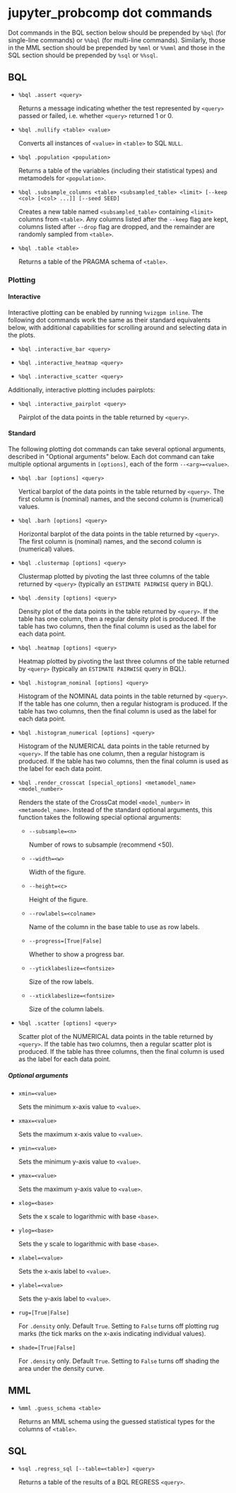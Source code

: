 # jupyter_probcomp dot commands
Dot commands in the BQL section below should be prepended by `%bql` (for
single-line commands) or `%%bql` (for multi-line commands). Similarly, those in
the MML section should be prepended by `%mml` or `%%mml` and those in the SQL
section should be prepended by `%sql` or `%%sql`.

## BQL
- `%bql .assert <query>`

	Returns a message indicating whether the test represented by `<query>`
	passed or failed, i.e. whether `<query>` returned 1 or 0.

- `%bql	.nullify <table> <value>`

	Converts all instances of `<value>` in `<table>` to SQL `NULL`.

- `%bql	.population <population>`

	Returns a table of the variables (including their statistical types) and
	metamodels for `<population>`.

- `%bql .subsample_columns <table> <subsampled_table> <limit> [--keep <col> [<col> ...]] [--seed SEED]`

	Creates a new table named `<subsampled_table>` containing `<limit>` columns
	from `<table>`. Any columns listed after the `--keep` flag are kept, columns
	listed after `--drop` flag are dropped, and the remainder are randomly
	sampled from `<table>`.

- `%bql	.table <table>`

	Returns a table of the PRAGMA schema of `<table>`.

### Plotting
#### Interactive
Interactive plotting can be enabled by running `%vizgpm inline`.
The following dot commands work the same as their standard equivalents below,
with additional capabilities for scrolling around and selecting data in the
plots.

- `%bql .interactive_bar <query>`

- `%bql .interactive_heatmap <query>`

- `%bql .interactive_scatter <query>`

Additionally, interactive plotting includes pairplots:

- `%bql .interactive_pairplot <query>`

	Pairplot of the data points in the table returned by `<query>`.

#### Standard
The following plotting dot commands can take several optional arguments,
described in "Optional arguments" below. Each dot command can take multiple
optional arguments in `[options]`, each of the form `--<arg>=<value>`.

- `%bql .bar [options] <query>`

	Vertical barplot of the data points in the table returned by `<query>`. The
	first column is (nominal) names, and the second column is (numerical)
	values.

- `%bql .barh [options] <query>`

	Horizontal barplot of the data points in the table returned by `<query>`.
	The first column is (nominal) names, and the second column is (numerical)
	values.

- `%bql .clustermap [options] <query>`

	Clustermap plotted by pivoting the last three columns of the table returned
	by `<query>` (typically an `ESTIMATE PAIRWISE` query in BQL).

- `%bql .density [options] <query>`

	Density plot of the data points in the table returned by `<query>`. If the
	table has one column, then a regular density plot is produced. If the table
	has two columns, then the final column is used as the label for each data
	point.

- `%bql .heatmap [options] <query>`

	Heatmap plotted by pivoting the last three columns of the table returned by
	`<query>` (typically an `ESTIMATE PAIRWISE` query in BQL).

- `%bql .histogram_nominal [options] <query>`

	Histogram of the NOMINAL data points in the table returned by `<query>`. If
	the table has one column, then a regular histogram is produced. If the table
	has two columns, then the final column is used as the label for each data
	point.

- `%bql .histogram_numerical [options] <query>`

	Histogram of the NUMERICAL data points in the table returned by `<query>`.
	If the table has one column, then a regular histogram is produced. If the
	table has two columns, then the final column is used as the label for each
	data point.

- `%bql .render_crosscat [special_options] <metamodel_name> <model_number>`

	Renders the state of the CrossCat model `<model_number>` in
	`<metamodel_name>`. Instead of the standard optional arguments, this
	function takes the following special optional arguments:
	- `--subsample=<n>`

		Number of rows to subsample (recommend <50).

    - `--width=<w>`

    	Width of the figure.

    - `--height=<c>`

    	Height of the figure.

    - `--rowlabels=<colname>`

    	Name of the column in the base table to use as row labels.

    - `--progress=[True|False]`

    	Whether to show a progress bar.

    - `--yticklabeslize=<fontsize>`

    	Size of the row labels.

    - `--xticklabeslize=<fontsize>`

    	Size of the column labels.

- `%bql .scatter [options] <query>`

	Scatter plot of the NUMERICAL data points in the table returned by
	`<query>`. If the table has two columns, then a regular scatter plot is
	produced. If the table has three columns, then the final column is used as
	the label for each data point.

##### Optional arguments
- `xmin=<value>`

	Sets the minimum x-axis value to `<value>`.

- `xmax=<value>`

	Sets the maximum x-axis value to `<value>`.

- `ymin=<value>`

	Sets the minimum y-axis value to `<value>`.

- `ymax=<value>`

	Sets the maximum y-axis value to `<value>`.

- `xlog=<base>`

	Sets the x scale to logarithmic with base `<base>`.

- `ylog=<base>`

	Sets the y scale to logarithmic with base `<base>`.

- `xlabel=<value>`

	Sets the x-axis label to `<value>`.

- `ylabel=<value>`

	Sets the y-axis label to `<value>`.

- `rug=[True|False]`

	For `.density` only. Default `True`. Setting to `False` turns off plotting
	rug marks (the tick marks on the x-axis indicating individual values).

- `shade=[True|False]`

	For `.density` only. Default `True`. Setting to `False` turns off shading
	the area under the density curve.

## MML
- `%mml .guess_schema <table>`

	Returns an MML schema using the guessed statistical types for the columns of
	`<table>`.

## SQL
- `%sql .regress_sql [--table=<table>] <query>`

	Returns a table of the results of a BQL REGRESS `<query>`.
